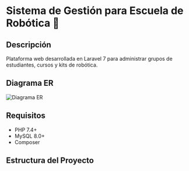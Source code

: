 # Sistema de Gestión para Escuela de Robótica 🚀

## Descripción  
Plataforma web desarrollada en Laravel 7 para administrar grupos de estudiantes, cursos y kits de robótica.  

## Diagrama ER  
![Diagrama ER](/docs/Grupo.png)  

## Requisitos  
- PHP 7.4+  
- MySQL 8.0+  
- Composer  

## Estructura del Proyecto  
